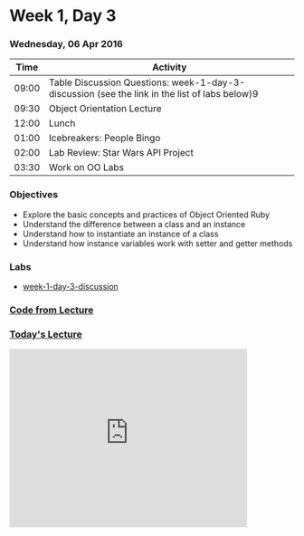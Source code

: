 # Week 1, Day 3

### Wednesday, 06 Apr 2016

| Time | Activity |
| --- | --- |
| 09:00 | Table Discussion Questions: week-1-day-3-discussion (see the link in the list of labs below)9 |
| 09:30 | Object Orientation Lecture |
| 12:00 | Lunch |
| 01:00 | Icebreakers: People Bingo |
| 02:00 | Lab Review: Star Wars API Project |
| 03:30 | Work on OO Labs |

### Objectives

- Explore the basic concepts and practices of Object Oriented Ruby
- Understand the difference between a class and an instance
- Understand how to instantiate an instance of a class
- Understand how instance variables work with setter and getter methods

### Labs

- [week-1-day-3-discussion](http://www.github.com/learn-co-students/week-1-day-3-discussion-web-0416)

### [Code from Lecture](https://gist.github.com/StevenNunez/568f2aec78161c712480ddabdfa83e5f)


### [Today's Lecture](https://www.youtube.com/watch?v=bBtFLt8nBng&feature=youtu.be)

<iframe width="420" height="315" src="https://www.youtube.com/embed/bBtFLt8nBng" frameborder="0" allowfullscreen></iframe>
